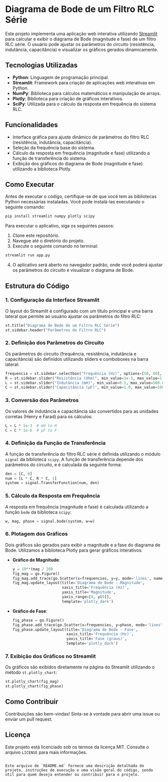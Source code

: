 # Diagrama de Bode de um Filtro RLC Série

Este projeto implementa uma aplicação web interativa utilizando [Streamlit](https://streamlit.io/) para calcular e exibir o diagrama de Bode (magnitude e fase) de um filtro RLC série. O usuário pode ajustar os parâmetros do circuito (resistência, indutância, capacitância) e visualizar os gráficos gerados dinamicamente.

## Tecnologias Utilizadas

- **Python**: Linguagem de programação principal.
- **Streamlit**: Framework para criação de aplicações web interativas em Python.
- **NumPy**: Biblioteca para cálculos matemáticos e manipulação de arrays.
- **Plotly**: Biblioteca para criação de gráficos interativos.
- **SciPy**: Utilizada para o cálculo da resposta em frequência do sistema RLC.

## Funcionalidades

- Interface gráfica para ajuste dinâmico de parâmetros do filtro RLC (resistência, indutância, capacitância).
- Seleção da frequência base do sistema.
- Cálculo da resposta em frequência (magnitude e fase) utilizando a função de transferência do sistema.
- Exibição dos gráficos do diagrama de Bode (magnitude e fase) utilizando a biblioteca Plotly.

## Como Executar

Antes de executar o código, certifique-se de que você tem as bibliotecas Python necessárias instaladas. Você pode instalá-las executando o seguinte comando:

```bash
pip install streamlit numpy plotly scipy
```

Para executar o aplicativo, siga os seguintes passos:

1. Clone este repositório.
2. Navegue até o diretório do projeto.
3. Execute o seguinte comando no terminal:

```bash
streamlit run app.py
```

4. O aplicativo será aberto no navegador padrão, onde você poderá ajustar os parâmetros do circuito e visualizar o diagrama de Bode.

## Estrutura do Código

### 1. Configuração da Interface Streamlit

O layout do Streamlit é configurado com um título principal e uma barra lateral que permite ao usuário ajustar os parâmetros do filtro RLC:

```python
st.title("Diagrama de Bode de um Filtro RLC Série")
st.sidebar.header("Parâmetros do Filtro RLC")
```

### 2. Definição dos Parâmetros do Circuito

Os parâmetros do circuito (frequência, resistência, indutância e capacitância) são definidos utilizando sliders e comboboxes na barra lateral:

```python
frequencia = st.sidebar.selectbox("Frequência (Hz)", options=[50, 60], index=0)
R = st.sidebar.slider("Resistência (Ohm)", min_value=1e-3, max_value=1.0, value=0.1, step=1e-3, format="%0.3f")
L = st.sidebar.slider("Indutância (mH)", min_value=0.1, max_value=500.0, value=100.0, step=0.1, format="%0.1f")
C = st.sidebar.slider("Capacitância (µF)", min_value=1.0, max_value=100.0, value=10.0, step=1.0, format="%0.1f")
```

### 3. Conversão dos Parâmetros

Os valores de indutância e capacitância são convertidos para as unidades corretas (Henry e Farad) para os cálculos:

```python
L = L * 1e-3  # mH to H
C = C * 1e-6  # µF to F
```

### 4. Definição da Função de Transferência

A função de transferência do filtro RLC série é definida utilizando o módulo `signal` da biblioteca `scipy`. A função de transferência depende dos parâmetros do circuito, e é calculada da seguinte forma:

```python
den = [C, 0]
num = [L * C, R * C, 1]
system = signal.TransferFunction(num, den)
```

### 5. Cálculo da Resposta em Frequência

A resposta em frequência (magnitude e fase) é calculada utilizando a função `bode` da biblioteca `scipy`:

```python
w, mag, phase = signal.bode(system, w=w)
```

### 6. Plotagem dos Gráficos

Dois gráficos são gerados para exibir a magnitude e a fase do diagrama de Bode. Utilizamos a biblioteca Plotly para gerar gráficos interativos:

- **Gráfico de Magnitude**:

  ```python
  y = 10**(mag / 20)
  fig_mag = go.Figure()
  fig_mag.add_trace(go.Scatter(x=frequencies, y=y, mode='lines', name='Magnitude'))
  fig_mag.update_layout(title='Diagrama de Bode - Magnitude',
                        xaxis_title='Frequência (Hz)',
                        yaxis_title='Magnitude',
                        yaxis_range=[0, y[0]],
                        template='plotly_dark')
  ```

- **Gráfico de Fase**:

  ```python
  fig_phase = go.Figure()
  fig_phase.add_trace(go.Scatter(x=frequencies, y=phase, mode='lines', name='Fase (graus)'))
  fig_phase.update_layout(title='Diagrama de Bode - Fase',
                          xaxis_title='Frequência (Hz)',
                          yaxis_title='Fase (graus)',
                          template='plotly_dark')
  ```

### 7. Exibição dos Gráficos no Streamlit

Os gráficos são exibidos diretamente na página do Streamlit utilizando o método `st.plotly_chart`:

```python
st.plotly_chart(fig_mag)
st.plotly_chart(fig_phase)
```

## Como Contribuir

Contribuições são bem-vindas! Sinta-se à vontade para abrir uma issue ou enviar um pull request.

## Licença

Este projeto está licenciado sob os termos da licença MIT. Consulte o arquivo `LICENSE` para mais informações.
```

Este arquivo de `README.md` fornece uma descrição detalhada do projeto, instruções de execução e uma visão geral do código, sendo útil para quem deseja entender ou contribuir para o projeto.

